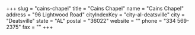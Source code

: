 +++
slug = "cains-chapel"
title = "Cains Chapel"
name = "Cains Chapel"
address = "96 Lightwood Road"
cityIndexKey = "city-al-deatsville"
city = "Deatsville"
state = "AL"
postal = "36022"
website = ""
phone = "334 569-2375"
fax = ""
+++
